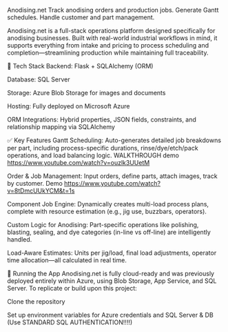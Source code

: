 Anodising.net
Track anodising orders and production jobs.
Generate Gantt schedules.
Handle customer and part management.

Anodising.net is a full-stack operations platform designed specifically for anodising businesses. Built with real-world industrial workflows in mind, it supports everything from intake and pricing to process scheduling and completion—streamlining production while maintaining full traceability.

🔧 Tech Stack
Backend: Flask + SQLAlchemy (ORM)

Database: SQL Server

Storage: Azure Blob Storage for images and documents

Hosting: Fully deployed on Microsoft Azure

ORM Integrations: Hybrid properties, JSON fields, constraints, and relationship mapping via SQLAlchemy

✅ Key Features
Gantt Scheduling:
Auto-generates detailed job breakdowns per part, including process-specific durations, rinse/dye/etch/pack operations, and load balancing logic. WALKTHROUGH demo https://www.youtube.com/watch?v=ouzlk3UUetM

Order & Job Management:
Input orders, define parts, attach images, track by customer. Demo https://www.youtube.com/watch?v=8tDmcUUkYCM&t=1s

Component Job Engine:
Dynamically creates multi-load process plans, complete with resource estimation (e.g., jig use, buzzbars, operators).

Custom Logic for Anodising:
Part-specific operations like polishing, blasting, sealing, and dye categories (in-line vs off-line) are intelligently handled.

Load-Aware Estimates:
Units per jig/load, final load adjustments, operator time allocation—all calculated in real time.

🚀 Running the App
Anodising.net is fully cloud-ready and was previously deployed entirely within Azure, using Blob Storage, App Service, and SQL Server.
To replicate or build upon this project:

Clone the repository

Set up environment variables for Azure credentials and SQL Server & DB (Use STANDARD SQL AUTHENTICATION!!!!)
